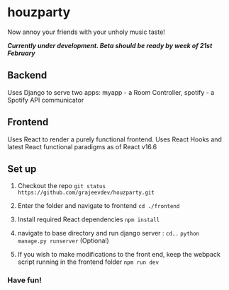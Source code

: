 # houzparty
Now annoy your friends with your unholy music taste!

***Currently under development. Beta should be ready by week of 21st February***

## Backend

Uses Django to serve two apps: myapp - a Room Controller, spotify - a Spotify API communicator

## Frontend

Uses React to render a purely functional frontend. Uses React Hooks and latest React functional paradigms as of React v16.6

## Set up

1. Checkout the repo 
   `git status https://github.com/grajeevdev/houzparty.git`

2. Enter the folder and navigate to frontend
    `cd ./frontend`

3. Install required React dependencies
    `npm install`

4. navigate to base directory and run django server :
    `cd..`
    `python manage.py runserver`
(Optional)

5. If you wish to make modifications to the front end, keep the webpack script running in the frontend folder
    `npm run dev` 
    
    
### Have fun!
